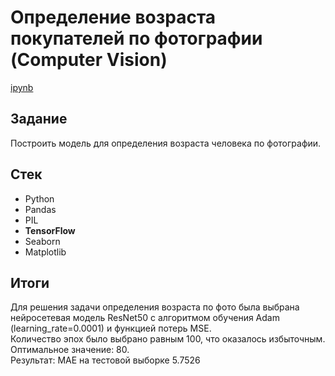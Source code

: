 # Определение возраста покупателей по фотографии<br>(Computer Vision)

[ipynb](https://github.com/Gittenhuben/Portfolio/blob/main/Age%20Recognition%20(CV)/AgeRecognition.ipynb)

## Задание

Построить модель для определения возраста человека по фотографии.

## Стек

* Python
* Pandas
* PIL
* **TensorFlow**
* Seaborn
* Matplotlib

## Итоги

Для решения задачи определения возраста по фото была выбрана нейросетевая модель ResNet50 с алгоритмом обучения Adam (learning_rate=0.0001) и функцией потерь MSE.<br>
Количество эпох было выбрано равным 100, что оказалось избыточным. Оптимальное значение: 80.<br>
Результат: MAE на тестовой выборке 5.7526
